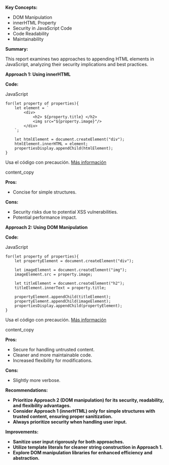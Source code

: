 **Key Concepts:**

- DOM Manipulation
- innerHTML Property
- Security in JavaScript Code
- Code Readability
- Maintainability

**Summary:**

This report examines two approaches to appending HTML elements in JavaScript, analyzing their security implications and best practices.

**Approach 1: Using innerHTML**

**Code:**

JavaScript

```
for(let property of properties){
    let element = `
        <div>
            <h2> ${property.title} </h2>
            <img src="${property.image}"/>      
        </div>
    `;

    let htmlElement = document.createElement("div");
    htmlElement.innerHTML = element;
    propertiesDisplay.appendChild(htmlElement);
}
```

Usa el código con precaución. [Más información](https://bard.google.com/faq#coding)

content_copy

**Pros:**

- Concise for simple structures.

**Cons:**

- Security risks due to potential XSS vulnerabilities.
- Potential performance impact.

**Approach 2: Using DOM Manipulation**

**Code:**

JavaScript

```
for(let property of properties){
    let propertyElement = document.createElement("div");

    let imageElement = document.createElement("img");
    imageElement.src = property.image;

    let titleElement = document.createElement("h2");
    titleElement.innerText = property.title;

    propertyElement.appendChild(titleElement);
    propertyElement.appendChild(imageElement);
    propertiesDisplay.appendChild(propertyElement);
}
```

Usa el código con precaución. [Más información](https://bard.google.com/faq#coding)

content_copy

**Pros:**

- Secure for handling untrusted content.
- Cleaner and more maintainable code.
- Increased flexibility for modifications.

**Cons:**

- Slightly more verbose.

**Recommendations:**

- **Prioritize Approach 2 (DOM manipulation) for its security, readability, and flexibility advantages.**
- **Consider Approach 1 (innerHTML) only for simple structures with trusted content, ensuring proper sanitization.**
- **Always prioritize security when handling user input.**

**Improvements:**

- **Sanitize user input rigorously for both approaches.**
- **Utilize template literals for cleaner string construction in Approach 1.**
- **Explore DOM manipulation libraries for enhanced efficiency and abstraction.**